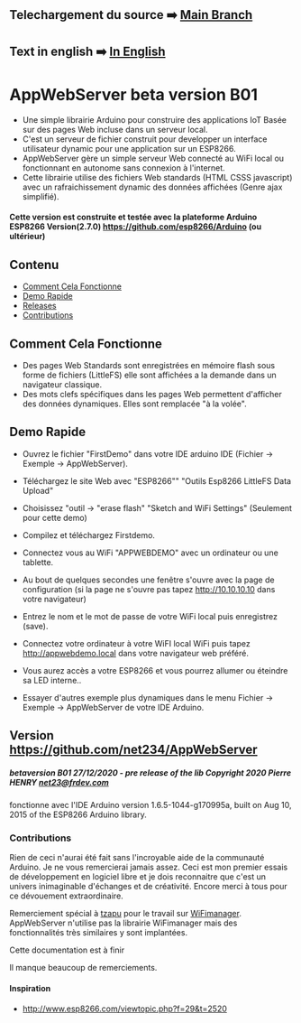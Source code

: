 ## Telechargement du source :arrow_right: [Main Branch](https://github.com/net234/AppWebServer)
## Text in english :arrow_right: [In English](README.md)

# AppWebServer beta version B01

- Une simple librairie Arduino pour construire des applications IoT Basée sur des pages Web incluse dans un serveur local.
- C'est un serveur de fichier construit pour developper un interface utilisateur dynamic pour une application sur un ESP8266.
- AppWebServer gère un simple serveur Web connecté au WiFi local ou fonctionnant en autonome sans connexion à l'internet.
- Cette librairie utilise des fichiers Web standards (HTML CSSS javascript) avec un rafraichissement dynamic des données affichées (Genre ajax simplifié).

#### Cette version est construite et testée avec la plateforme Arduino ESP8266 Version(2.7.0) https://github.com/esp8266/Arduino (ou ultérieur)

## Contenu
 - [Comment Cela Fonctionne](#comment-cela-fonctionne)
 - [Demo Rapide](#demo-rapide)
 - [Releases](#releases)
 - [Contributions](#contributions)


## Comment Cela Fonctionne
- Des pages Web Standards sont enregistrées en mémoire flash sous forme de fichiers (LittleFS) elle sont affichées a la demande dans un navigateur classique.
- Des mots clefs spécifiques dans les pages Web permettent d'afficher des données dynamiques. Elles sont remplacée "à la volée".

## Demo Rapide
- Ouvrez le fichier "FirstDemo" dans votre IDE arduino IDE (Fichier -> Exemple -> AppWebServer).
- Téléchargez le site Web avec  "ESP8266"" "Outils Esp8266 LittleFS Data Upload"
- Choisissez "outil -> "erase flash" "Sketch and WiFi Settings" (Seulement pour cette demo) 
- Compilez et téléchargez Firstdemo.

- Connectez vous au WiFi "APPWEBDEMO" avec un ordinateur ou une tablette.
- Au bout de quelques secondes une fenêtre s'ouvre avec la page de configuration (si la page ne s'ouvre pas tapez http://10.10.10.10 dans votre navigateur)
- Entrez le nom et le mot de passe de votre WiFi local puis enregistrez (save).
- Connectez votre ordinateur à votre WiFI local WiFi puis tapez http://appwebdemo.local dans votre navigateur web préféré.
- Vous aurez accès a votre ESP8266 et vous pourrez allumer ou éteindre sa LED interne..
- Essayer d'autres exemple plus dynamiques dans le menu Fichier -> Exemple -> AppWebServer de votre IDE Arduino.


## Version https://github.com/net234/AppWebServer
##### betaversion B01  27/12/2020 - pre release of the lib Copyright 2020 Pierre HENRY net23@frdev.com 


fonctionne avec l'IDE Arduino version  1.6.5-1044-g170995a, built on Aug 10, 2015 of the ESP8266 Arduino library.


### Contributions
Rien de ceci n'aurai été fait sans l'incroyable aide de la communauté Arduino. Je ne vous remercierai jamais assez. Ceci est mon premier essais de développement en logiciel libre et je dois reconnaitre que c'est un univers inimaginable d'échanges et de créativité. Encore merci à tous pour ce dévouement extraordinaire.

Remerciement spécial à [tzapu](https://github.com/tzapu/WiFiManager) pour le travail sur [WiFimanager](https://github.com/tzapu/WiFiManager).  AppWebServer n'utilise pas la librairie WiFimanager mais des fonctionnalités très similaires y sont implantées.

Cette documentation est à finir

Il manque beaucoup de remerciements.

#### Inspiration
- http://www.esp8266.com/viewtopic.php?f=29&t=2520
